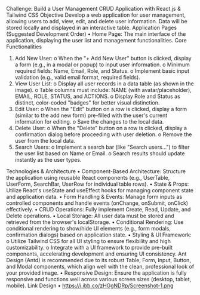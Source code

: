 Challenge: Build a User Management CRUD Application with React.js & Tailwind CSS
Objective
Develop a web application for user management, allowing users to add, view, edit, and delete user information. Data will be stored locally and displayed in an interactive table.
Application Pages (Suggested Development Order)
•	Home Page: The main interface of the application, displaying the user list and management functionalities.
Core Functionalities
1.	Add New User: 
o	When the "+ Add New User" button is clicked, display a form (e.g., in a modal or popup) to input user information.
o	Minimum required fields: Name, Email, Role, and Status.
o	Implement basic input validation (e.g., valid email format, required fields).
2.	View User List: 
o	Display all user records in a data table (as shown in the image).
o	Table columns must include: NAME (with avatar/placeholder), EMAIL, ROLE, STATUS, and ACTIONS.
o	Display Role and Status as distinct, color-coded "badges" for better visual distinction.
3.	Edit User: 
o	When the "Edit" button on a row is clicked, display a form (similar to the add new form) pre-filled with the user's current information for editing.
o	Save the changes to the local data.
4.	Delete User: 
o	When the "Delete" button on a row is clicked, display a confirmation dialog before proceeding with user deletion.
o	Remove the user from the local data.
5.	Search Users: 
o	Implement a search bar (like "Search users...") to filter the user list based on Name or Email.
o	Search results should update instantly as the user types.


Technologies & Architecture
        •	Component-Based Architecture: Structure the application using reusable React components (e.g., UserTable, UserForm, SearchBar, UserRow for individual table rows).
        •	State & Props: Utilize React's useState and useEffect hooks for managing component state and application data.
        •	Form Handling & Events: Manage form inputs as controlled components and handle events (onChange, onSubmit, onClick) effectively.
        •	CRUD Operations: Fully implement Create, Read, Update, and Delete operations.
        •	Local Storage: All user data must be stored and retrieved from the browser's localStorage.
        •	Conditional Rendering: Use conditional rendering to show/hide UI elements (e.g., form modals, confirmation dialogs) based on application state.
        •	Styling & UI Framework: 
        o	Utilize Tailwind CSS for all UI styling to ensure flexibility and high customizability.
        o	Integrate with a UI framework to provide pre-built components, accelerating development and ensuring UI consistency. Ant Design (Antd) is recommended due to its robust Table, Form, Input, Button, and Modal components, which align well with the clean, professional look of your provided image.
        •	Responsive Design: Ensure the application is fully responsive and functions well across various screen sizes (desktop, tablet, mobile).
        Link Design
        •	https://i.ibb.co/zHGgNDRp/Screenshot-1.png

